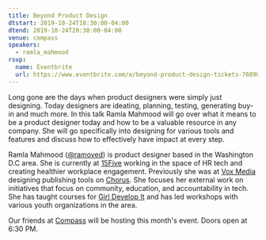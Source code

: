 ```yaml
---
title: Beyond Product Design
dtstart: 2019-10-24T18:30:00-04:00
dtend: 2019-10-24T20:30:00-04:00
venue: compass
speakers:
  - ramla_mahmood
rsvp:
  name: Eventbrite
  url: https://www.eventbrite.com/e/beyond-product-design-tickets-76090261019
---
```


Long gone are the days when product designers were simply just designing. Today designers are ideating, planning, testing, generating buy-in and much more. In this talk Ramla Mahmood will go over what it means to be a product designer today and how to be a valuable resource in any company. She will go specifically into designing for various tools and features and discuss how to effectively have impact at every step.

Ramla Mahmood ([@ramoved](https://twitter.com/ramoved)) is product designer based in the Washington D.C area. She is currently at [15Five](https://www.15five.com) working in the space of HR tech and creating healthier workplace engagement. Previously she was at [Vox Media](https://www.voxmedia.com) designing publishing tools on [Chorus](https://getchorus.voxmedia.com). She focuses her external work on initiatives that focus on community, education, and accountability in tech. She has taught courses for [Girl Develop It](https://www.girldevelopit.com) and has led workshops with various youth organizations in the area.

Our friends at [Compass](https://www.compass.com) will be hosting this month's event. Doors open at 6:30 PM.
